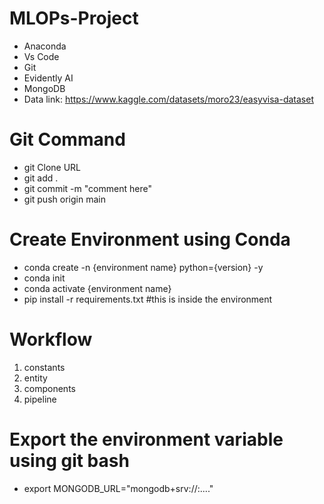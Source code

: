 # MLOPs-Project

- Anaconda
- Vs Code
- Git
- Evidently AI
- MongoDB
- Data link: https://www.kaggle.com/datasets/moro23/easyvisa-dataset


# Git Command
- git Clone URL 
- git add .
- git commit -m "comment here"
- git push origin main

# Create Environment using Conda
- conda create -n {environment name} python={version} -y
- conda init
- conda activate {environment name}
- pip install -r requirements.txt #this is inside the environment

# Workflow
1. constants
2. entity
3. components
4. pipeline


# Export the environment variable using git bash
- export MONGODB_URL="mongodb+srv://<username>:<password>...."